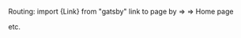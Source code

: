 Routing:
import {Link} from "gatsby"
link to page by => <Link to="/"> => Home page
<Link to="/About"> etc.